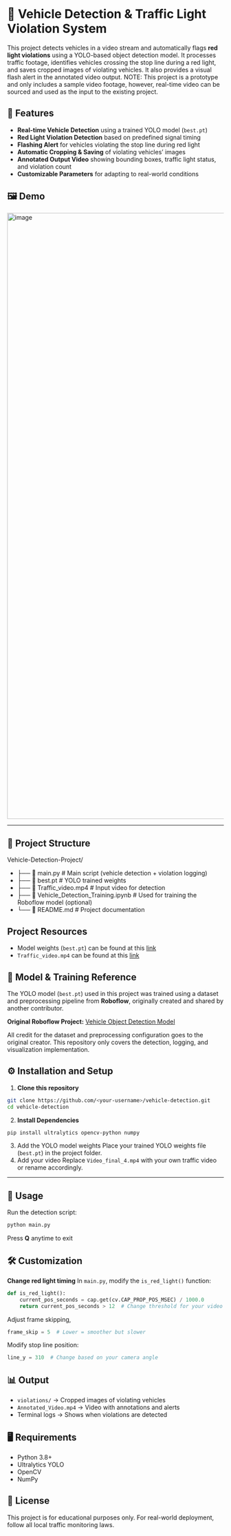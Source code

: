 # 🚦 Vehicle Detection & Traffic Light Violation System  

This project detects vehicles in a video stream and automatically flags **red light violations** using a YOLO-based object detection model. It processes traffic footage, identifies vehicles crossing the stop line during a red light, and saves cropped images of violating vehicles. It also provides a visual flash alert in the annotated video output. NOTE: This project is a prototype and only includes a sample video footage, however, real-time video can be sourced and used as the input to the existing project.

## 📌 Features  
- **Real-time Vehicle Detection** using a trained YOLO model (`best.pt`)  
- **Red Light Violation Detection** based on predefined signal timing  
- **Flashing Alert** for vehicles violating the stop line during red light  
- **Automatic Cropping & Saving** of violating vehicles’ images  
- **Annotated Output Video** showing bounding boxes, traffic light status, and violation count  
- **Customizable Parameters** for adapting to real-world conditions  

## 🖼 Demo  
<img width="2508" height="1408" alt="image" src="https://github.com/user-attachments/assets/e2d12011-5059-4b62-a0c7-06b46db4101f" />

---

## 📂 Project Structure  
Vehicle-Detection-Project/
- ├── 📄 main.py                    # Main script (vehicle detection + violation logging)
- ├── 🎯 best.pt                    # YOLO trained weights  
- ├── 🎥 Traffic_video.mp4          # Input video for detection
- ├── 📄 Vehicle_Detection_Training.ipynb # Used for training the Roboflow model (optional)
- └── 📖 README.md                  # Project documentation

## Project Resources
- Model weights (`best.pt`) can be found at this [link](https://drive.google.com/file/d/1SjlH2T2-ndS5bDOFWX0EKwBPKsZ4gQF4/view?usp=sharing)
- `Traffic_video.mp4` can be found at this [link](https://drive.google.com/file/d/1Rd8oyeFyGN_S16AcO2uWVTZDjwnhx-bM/view?usp=sharing)

## 🤖 Model & Training Reference

The YOLO model (`best.pt`) used in this project was trained using a dataset and preprocessing pipeline from **Roboflow**, originally created and shared by another contributor.  

**Original Roboflow Project:** [Vehicle Object Detection Model](https://universe.roboflow.com/vehicle-object-detection-oyglk/vehicle_detection-rdah2-wvwbb)  

All credit for the dataset and preprocessing configuration goes to the original creator. This repository only covers the detection, logging, and visualization implementation.



## ⚙️ Installation and Setup
1. **Clone this repository**
```bash
git clone https://github.com/<your-username>/vehicle-detection.git
cd vehicle-detection
```
2. **Install Dependencies**
```bash
pip install ultralytics opencv-python numpy
```
3. Add the YOLO model weights
   Place your trained YOLO weights file (`best.pt`) in the project folder.
4. Add your video
   Replace `Video_final_4.mp4` with your own traffic video or rename accordingly.

---

## 🚀 Usage
Run the detection script:
```bash
python main.py
```
Press **Q** anytime to exit

## 🛠 Customization
**Change red light timing**
In `main.py`, modify the `is_red_light()` function:
```python
def is_red_light():
    current_pos_seconds = cap.get(cv.CAP_PROP_POS_MSEC) / 1000.0
    return current_pos_seconds > 12  # Change threshold for your video
```
Adjust frame skipping,
```python
frame_skip = 5  # Lower = smoother but slower
```
Modify stop line position:
```python
line_y = 310  # Change based on your camera angle
```
## 📊 Output
- `violations/` → Cropped images of violating vehicles
- `Annotated_Video.mp4` → Video with annotations and alerts
- Terminal logs → Shows when violations are detected

## 🖥 Requirements
- Python 3.8+
- Ultralytics YOLO
- OpenCV
- NumPy

## 📜 License
This project is for educational purposes only. For real-world deployment, follow all local traffic monitoring laws.

